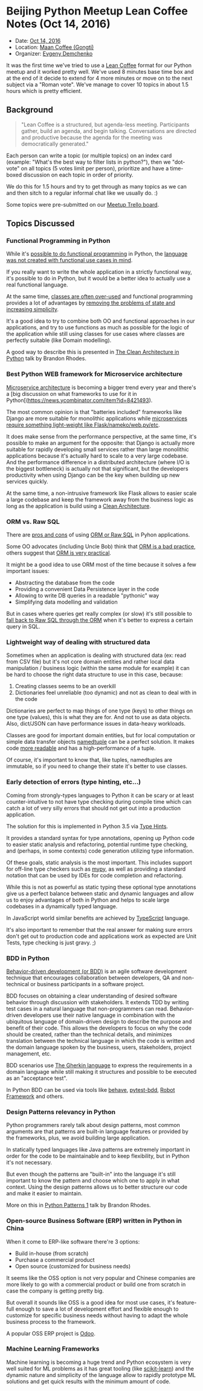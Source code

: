 # Beijing Python Meetup Lean Coffee Notes (Oct 14, 2016)

* Date: [Oct 14, 2016](https://www.meetup.com/Beijing-Python/events/227473438/)
* Location: [Maan Coffee (Gongti)](https://maps.google.com/maps?f=q&hl=en&q=Corner+of+Worker%27s+Stadium+North%2FWest+Roads%2C+Beijing%2C+cn)
* Organizer: [Evgeny Demchenko](https://github.com/littlepea/)

It was the first time we've tried to use a [Lean Coffee](http://leancoffee.org/) format for our Python meetup and it worked pretty well.
We've used 8 minutes base time box and at the end of it decide to extend for 4 more minutes or move on to the next subject via a "Roman vote".
We've manage to cover 10 topics in about 1.5 hours which is pretty efficient. 

## Background

> "Lean Coffee is a structured, but agenda-less meeting. Participants gather, build an agenda, and begin talking. Conversations are directed and productive because the agenda for the meeting was democratically generated."

Each person can write a topic (or multiple topics) on an index card (example: "What's the best way to filter lists in python?"), then we "dot-vote" on all topics (5 votes limit per person), 
prioritize and have a time-boxed discussion on each topic in order of priority. 

We do this for 1.5 hours and try to get through as many topics as we can and then  sitch to a regular informal chat like we usually do. :)

Some topics were pre-submitted on our [Meetup Trello board](https://trello.com/b/415wH9ll/beijing-monthly-python-meetup).

## Topics Discussed

### Functional Programming in Python

While it's [possible to do functional programming](https://docs.python.org/2/howto/functional.html) in Python, the [language was not created with functional use cases in mind](http://stackoverflow.com/a/1017937/2045725).

If you really want to write the whole application in a strictly functional way, it's possible to do in Python, but it would be a better idea to actually use a real functional language.

At the same time, [classes are often over-used](https://www.youtube.com/watch?v=o9pEzgHorH0) 
and functional programming provides a lot of advantages by [removing the problems of state and increasing simplicity](https://www.youtube.com/watch?v=7Zlp9rKHGD4).

It's a good idea to try to combine both OO and functional approaches in our applications, 
and try to use functions as much as possible for the logic of the application 
while still using classes for use cases where classes are perfectly suitable (like Domain modelling). 

A good way to describe this is presented in [The Clean Architecture in Python](http://rhodesmill.org/brandon/slides/2013-10-pyconie/) talk by Brandon Rhodes.

### Best Python WEB framework for Microservice architecture

[Microservice architecture](https://www.fullstackpython.com/microservices.html) is becoming a bigger trend every year 
and there's a [big discussion on what frameworks to use for it in Python[(https://news.ycombinator.com/item?id=8421493).

The most common opinion is that "batteries included" frameworks like Django are more suitable for monolithic applications 
while [microservices require something light-weight like Flask/nameko/web.py/etc](https://github.com/mfornos/awesome-microservices#python).

It does make sense from the performance perspective, at the same time, it's possible to make an argument for the opposite: 
that Django is actually more suitable for rapidly developing small services rather than large monolithic applications 
because it's actually hard to scale to a very large codebase. 
And the performance difference in a distributed architecture (where I/O is the biggest bottleneck) is actually not that significant, 
but the developers productivity when using Django can be the key when building up new services quickly.

At the same time, a non-intrusive framework like Flask allows to easier scale a large codebase 
and keep the framework away from the business logic as long as the application is build using a [Clean Architecture](http://rhodesmill.org/brandon/slides/2013-10-pyconie/). 

### ORM vs. Raw SQL

There are [pros and cons](https://www.quora.com/What-are-the-pros-and-cons-of-using-raw-SQL-versus-ORM-for-database-development) of using [ORM or Raw SQL](http://stackoverflow.com/questions/494816/using-an-orm-or-plain-sql) in Pyhon applications.
 
Some OO advocates (including Uncle Bob) think that [ORM is a bad practice](http://www.yegor256.com/2014/12/01/orm-offensive-anti-pattern.html), others suggest that [ORM is very practical](http://karwin.blogspot.jp/2009/01/why-should-you-use-orm.html).

It might be a good idea to use ORM most of the time because it solves a few important issues:

* Abstracting the database from the code
* Providing a convenient Data Persistence layer in the code
* Allowing to write DB queries in a readable "pythonic" way
* Simplifying data modelling and validation

But in cases where queries get really complex (or slow) 
it's still possible to [fall back to Raw SQL through the ORM](https://docs.djangoproject.com/en/1.10/topics/db/sql/) when it's better to express a certain query in SQL.

### Lightweight way of dealing with structured data

Sometimes when an application is dealing with structured data (ex: read from CSV file) 
but it's not core domain entities and rather local data manipulation / business logic (within the same module for example) 
it can be hard to choose the right data structure to use in this case, because:

1. Creating classes seems to be an overkill
2. Dictionaries feel unreliable (too dynamic) and not as clean to deal with in the code

Dictionaries are perfect to map things of one type (keys) to other things on one type (values), this is what they are for. 
And not to use as data objects. Also, dict/JSON can have performance issues in data-heavy workloads.

Classes are good for important domain entities, 
but for local computation or simple data transfer objects [namedtuple](https://docs.python.org/2/library/collections.html#collections.namedtuple) can be a perfect solution.
It makes code [more readable](https://pythontips.com/2015/06/06/why-should-you-use-namedtuple-instead-of-a-tuple/) and has a high-performance of a tuple.

Of course, it's important to know that, like tuples, namedtuples are immutable, so if you need to change their state it's better to use classes.

### Early detection of errors (type hinting, etc...)

Coming from strongly-types languages to Python it can be scary or at least counter-intuitive to not have type checking during compile time 
which can catch a lot of very silly errors that should not get out into a production application.

The solution for this is implemented in Python 3.5 via [Type Hints](https://www.python.org/dev/peps/pep-0484/).

It provides a standard syntax for type annotations, opening up Python code to easier static analysis and refactoring, potential runtime type checking, and (perhaps, in some contexts) code generation utilizing type information.

Of these goals, static analysis is the most important. This includes support for off-line type checkers such as [mypy](http://mypy-lang.org/), as well as providing a standard notation that can be used by IDEs for code completion and refactoring.

While this is not as powerful as static typing these optional type annotations give us a perfect balance between static and dynamic languages 
and allow us to enjoy advantages of both in Python and helps to scale large codebases in a dynamically typed language.

In JavaScript world similar benefits are achieved by [TypeScript](https://www.typescriptlang.org/) language.

It's also important to remember that the real answer for making sure errors don't get out to production code and applications work as expected are Unit Tests, 
type checking is just gravy. ;)

### BDD in Python

[Behavior-driven development (or BDD)](http://pythonhosted.org/behave/philosophy.html) is an agile software development technique that encourages collaboration between developers, QA and non-technical or business participants in a software project.

BDD focuses on obtaining a clear understanding of desired software behavior through discussion with stakeholders. It extends TDD by writing test cases in a natural language that non-programmers can read. Behavior-driven developers use their native language in combination with the ubiquitous language of domain-driven design to describe the purpose and benefit of their code. This allows the developers to focus on why the code should be created, rather than the technical details, and minimizes translation between the technical language in which the code is written and the domain language spoken by the business, users, stakeholders, project management, etc.

BDD scenarios use [The Gherkin language](http://pythonhosted.org/behave/philosophy.html#the-gherkin-language) to express the requirements in a domain language while still making it structures and possible to be executed as an "acceptance test".

In Python BDD can be used via tools like [behave](http://pythonhosted.org/behave/), [pytest-bdd](https://pypi.python.org/pypi/pytest-bdd), [Robot Framework](http://robotframework.org/) and others.

### Design Patterns relevancy in Python

Python programmers rarely talk about design patterns, most common arguments are that patterns are built-in language features or provided by the frameworks, 
plus, we avoid building large application.
 
In statically typed languages like Java patterns are extremely important in order for the code to be maintainable and to keep flexibility, 
but in Python it's not necessary.

But even though the patterns are "built-in" into the language it's still important to know the pattern and choose which one to apply in what context.
Using the design patterns allows us to better structure our code and make it easier to maintain.

More on this in [Python Patterns 1](http://rhodesmill.org/brandon/slides/2012-07-pyohio/) talk by Brandon Rhodes.

### Open-source Business Software (ERP) written in Python in China

When it come to ERP-like software there're 3 options:

* Build in-house (from scratch)
* Purchase a commercial product
* Open source (customized for business needs)

It seems like the OSS option is not very popular and Chinese companies are more likely to go with a commercial product 
or build one from scratch in case the company is getting pretty big.

But overall it sounds like OSS is a good idea for most use cases, it's feature-full enough to save a lot of development effort 
and flexible enough to customize for specific business needs without having to adapt the whole business process to the framework.

A popular OSS ERP project is [Odoo](https://www.odoo.com/).

### Machine Learning Frameworks

Machine learning is becoming a huge trend and Python ecosystem is very well suited for ML problems as it has great tooling 
(like [scikit-learn](http://scikit-learn.org/)) and the dynamic nature and simplicity of the language 
allow to rapidly prototype ML solutions and get quick results with the minimum amount of code.
